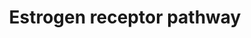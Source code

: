 ---
annotations: []
authors:
- Mkutmon
- Eweitz
description: The estrogen receptor is a nuclear receptor that is activated upon ligand
  binding and subsequently translocates to the nuclear. There, it activates transcription
  of target genes involved in  essential cellular processes. The ER receptor has been
  implicated in a multitude of diseases, most notably cancer (breast/ovarian)
last-edited: 2021-05-21
organisms:
- Bos taurus
redirect_from:
- /index.php/Pathway:WP3163
- /instance/WP3163
- /instance/WP3163_r117506
revision: r117506
schema-jsonld:
- '@context': https://schema.org/
  '@id': https://wikipathways.github.io/pathways/WP3163.html
  '@type': Dataset
  creator:
    '@type': Organization
    name: WikiPathways
  description: The estrogen receptor is a nuclear receptor that is activated upon
    ligand binding and subsequently translocates to the nuclear. There, it activates
    transcription of target genes involved in  essential cellular processes. The ER
    receptor has been implicated in a multitude of diseases, most notably cancer (breast/ovarian)
  keywords:
  - ACOX1
  - CYP1A1
  - CYP1A2
  - CYP1B1
  - ESR1
  - GPAM
  - JUN
  - Ligand
  - NR0B2
  - PCK1
  - PDK4
  - PPARA
  - SP1
  - STAT3
  license: CC0
  name: Estrogen receptor pathway
seo: CreativeWork
title: Estrogen receptor pathway
wpid: WP3163
---